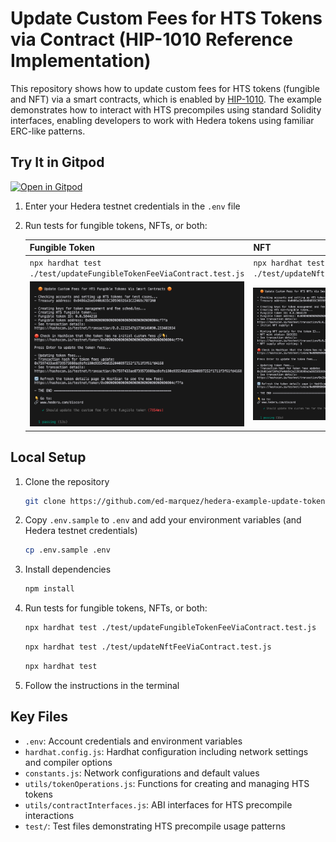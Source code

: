 # Update Custom Fees for HTS Tokens via Contract (HIP-1010 Reference Implementation)

This repository shows how to update custom fees for HTS tokens (fungible and NFT) via a smart contracts, which is enabled by [HIP-1010](https://hips.hedera.com/hip/hip-1010). The example demonstrates how to interact with HTS precompiles using standard Solidity interfaces, enabling developers to work with Hedera tokens using familiar ERC-like patterns.

## Try It in Gitpod

[![Open in Gitpod](https://gitpod.io/button/open-in-gitpod.svg)](https://gitpod.io/?autostart=true#https://github.com/ed-marquez/hedera-example-update-token-fees-via-contract-hip-1010)

1. Enter your Hedera testnet credentials in the `.env` file
2. Run tests for fungible tokens, NFTs, or both:

   | Fungible Token                                                          | NFT                                                       |
   | ----------------------------------------------------------------------- | --------------------------------------------------------- |
   | `npx hardhat test ./test/updateFungibleTokenFeeViaContract.test.js`     | `npx hardhat test ./test/updateNftFeeViaContract.test.js` |
   | ![Fungible Token](./assets/update-fungible-token-fees-via-contract.png) | ![NFT](./assets/update-nft-fees-via-contract.png)         |

## Local Setup

1. Clone the repository
   ```bash
   git clone https://github.com/ed-marquez/hedera-example-update-token-fees-via-contract-hip-1010.git
   ```
2. Copy `.env.sample` to `.env` and add your environment variables (and Hedera testnet credentials)
   ```bash
   cp .env.sample .env
   ```
3. Install dependencies
   ```bash
   npm install
   ```
4. Run tests for fungible tokens, NFTs, or both:

   ```bash
   npx hardhat test ./test/updateFungibleTokenFeeViaContract.test.js
   ```

   ```bash
   npx hardhat test ./test/updateNftFeeViaContract.test.js
   ```

   ```bash
   npx hardhat test
   ```

5. Follow the instructions in the terminal

## Key Files

- `.env`: Account credentials and environment variables
- `hardhat.config.js`: Hardhat configuration including network settings and compiler options
- `constants.js`: Network configurations and default values
- `utils/tokenOperations.js`: Functions for creating and managing HTS tokens
- `utils/contractInterfaces.js`: ABI interfaces for HTS precompile interactions
- `test/`: Test files demonstrating HTS precompile usage patterns
